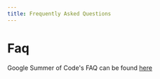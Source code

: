```yaml
---
title: Frequently Asked Questions
---
```


# Faq

Google Summer of Code's FAQ can be found [here](https://developers.google.com/open-source/gsoc/faq)
